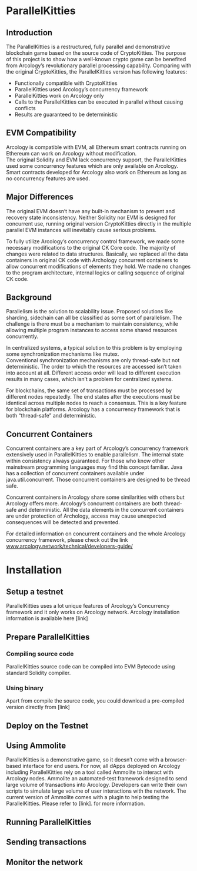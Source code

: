 # ParallelKitties
## Introduction
The ParallelKitties is a restructured, fully parallel and demonstrative blockchain game based on the source code of CryptoKitties. 
The purpose of this project is to show how a well-known crypto game can be benefited from Arcology’s revolutionary parallel processing capability. Comparing with the original CryptoKitties, the ParallelKitties version has following features:

*	Functionally compatible with CryptoKitties
*	ParallelKitties used Arcology’s concurrency framework
*	ParallelKitties work on Arcology only
*	Calls to the ParallelKitties can be executed in parallel without causing conflicts
*	Results are guaranteed to be deterministic

## EVM Compatibility
Arcology is compatible with EVM, all Ethereum smart contracts running on Ethereum can work on Arcology without modification.  
The original Solidity and EVM lack concurrency support, the ParallelKitties used some concurrency features which are only available on Arcology. Smart contracts developed for Arcology also work on Ethereum as long as no  concurrency features are used.

## Major Differences 
The original EVM doesn’t have any built-in mechanism to prevent and recovery state inconsistency. Neither Solidity nor EVM is designed for concurrent use, running original version CryptoKitties directly in the multiple parallel EVM instances will inevitably cause serious problems.

To fully utilize Arcology’s concurrency control framework, we made some necessary modifications to the original CK Core code. The majority of changes were related to data structures. Basically, we replaced all the data containers in original CK code with Archology concurrent containers to allow concurrent modifications of elements they hold. We made no changes to the program architecture, internal logics or calling sequence of original CK code. 


## Background
Parallelism is the solution to scalability issue. Proposed solutions like sharding, sidechain can all be classified as some sort of parallelism. The challenge is there must be a mechanism to maintain consistency, while allowing multiple program instances to access some shared resources concurrently. 

In centralized systems,  a typical solution to this problem is by employing some synchronization mechanisms like mutex.  
Conventional synchronization mechanisms are only thread-safe but not deterministic. The order to which the resources are accessed isn’t taken into account at all. Different access order will lead to different execution results in many cases, which isn’t a problem for centralized systems. 

For blockchains, the same set of transactions must be processed by different nodes repeatedly. The end states after the executions must be identical across multiple nodes to reach a consensus. This is a key feature for blockchain platforms. 
Arcology has a concurrency framework that is both “thread-safe” and deterministic. 

## Concurrent Containers
Concurrent containers are a key part of Arcology’s concurrency framework extensively used in ParallelKitties to enable parallelism. The internal state within consistency always guaranteed.  For those who know other mainstream programming languages may find this concept familiar. Java has a collection of concurrent containers available under java.util.concurrent. Those concurrent containers are designed to be thread safe. 

Concurrent containers in Arcology share some similarities with others but Arcology offers more. Arcology’s concurrent containers are both thread-safe and deterministic.   All the data elements in the concurrent containers are under protection of Archology, access may cause unexpected consequences will be detected and prevented.

For detailed information on concurrent containers and the whole Arcology concurrency framework, please check out the link www.arcology.network/technical/developers-guide/


# Installation

## Setup a testnet
ParallelKitties uses a lot unique features of Arcology’s Concurrency framework and it only works on Arcology network.  Arcology installation information is available here [link]

## Prepare ParallelKitties

### Compiling source code
ParallelKitties source code can be compiled into EVM Bytecode using standard Solidity compiler. 

### Using binary 
Apart from compile the source code, you could download a pre-compiled version directly from [link]

## Deploy on the Testnet


## Using Ammolite
ParallelKitties is a demonstrative game, so it doesn’t come with a browser-based interface for end users. For now, all dApps deployed on Arcology including ParallelKitties rely on a tool called Ammolite to interact with Arcology nodes. 
Ammolite an automated-test framework designed to send large volume of transactions into Arcology. Developers can write their own scripts to simulate large volume of user interactions with the network. 
The current version of Ammolite comes with a plugin to help testing the ParallelKitties. Please refer to  [link]. for more information. 

## Running ParallelKitties

## Sending transactions 

## Monitor the network 

